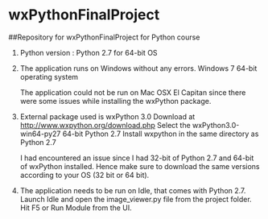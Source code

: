 # wxPythonFinalProject

##Repository for wxPythonFinalProject for Python course

1. Python version : Python 2.7 for 64-bit OS

2. The application runs on Windows without any errors.
   Windows 7 64-bit operating system

   The application could not be run on Mac OSX El Capitan since there were some issues while installing the wxPython package.

3. External package used is wxPython 3.0
   Download at http://www.wxpython.org/download.php
   Select the wxPython3.0-win64-py27	64-bit Python 2.7
   Install wxpython in the same directory as Python 2.7

   I had encountered an issue since I had 32-bit of Python 2.7 and 64-bit of wxPython installed.
   Hence make sure to download the same versions according to your OS (32 bit or 64 bit).
   
4. The application needs to be run on Idle, that comes with Python 2.7.
   Launch Idle and open the image_viewer.py file from the project folder.
   Hit F5 or Run Module from the UI.


